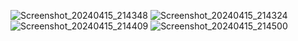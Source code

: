 ![Screenshot_20240415_214348](https://github.com/Anuragroyan/WishListApp/assets/38952781/cf18d12b-b4b8-49f0-b156-7318b76994f0)
![Screenshot_20240415_214324](https://github.com/Anuragroyan/WishListApp/assets/38952781/0499f2db-2002-47be-a5e3-2f5211b8fa9d)
![Screenshot_20240415_214409](https://github.com/Anuragroyan/WishListApp/assets/38952781/bd1be30e-4492-4657-adfb-d69a76065c4a)
![Screenshot_20240415_214500](https://github.com/Anuragroyan/WishListApp/assets/38952781/e831d718-30d7-4e5b-95ba-fdf31997b6a5)
